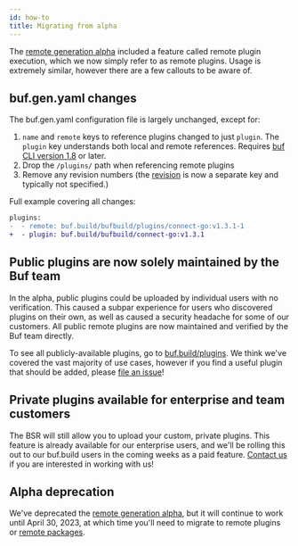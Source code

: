 ```yaml
---
id: how-to
title: Migrating from alpha 
---
```


The
[remote generation alpha](../../reference/deprecated/remote-generation/overview.mdx)
included a feature called remote plugin execution, which we now simply refer to
as remote plugins. Usage is extremely similar, however there are a few callouts
to be aware of.

## buf.gen.yaml changes

The buf.gen.yaml configuration file is largely unchanged, except for:

1. `name` and `remote` keys to reference plugins changed to just `plugin`. The
   `plugin` key understands both local and remote references. Requires [buf CLI
   version 1.8][buf-tag-18] or later.
1. Drop the `/plugins/` path when referencing remote plugins
1. Remove any revision numbers (the [revision][buf-gen-yaml-revision] is now a
   separate key and typically not specified.)

Full example covering all changes:

```diff
plugins:
-  - remote: buf.build/bufbuild/plugins/connect-go:v1.3.1-1
+  - plugin: buf.build/bufbuild/connect-go:v1.3.1
```

## Public plugins are now solely maintained by the Buf team

In the alpha, public plugins could be uploaded by individual users with no
verification. This caused a subpar experience for users who discovered plugins
on their own, as well as caused a security headache for some of our customers.
All public remote plugins are now maintained and verified by the Buf team
directly.

To see all publicly-available plugins, go to
[buf.build/plugins](https://buf.build/plugins). We think we've covered the vast
majority of use cases, however if you find a useful plugin that should be added,
please [file an issue][bufbuild-plugins-issue]!

## Private plugins available for enterprise and team customers

The BSR will still allow you to upload your custom, private plugins. This
feature is already available for our enterprise users, and we'll be rolling this
out to our buf.build users in the coming weeks as a paid feature.
[Contact us](mailto:info@buf.build) if you are interested in working with us!

## Alpha deprecation

We've deprecated the
[remote generation alpha](../../reference/deprecated/remote-generation/overview.mdx),
but it will continue to work until April 30, 2023, at which time you'll need to
migrate to remote plugins or [remote packages](../remote-packages/explanation).

[bufbuild-plugins-issue]: https://github.com/bufbuild/plugins/issues/new/choose
[buf-gen-yaml-revision]: https://docs.buf.build/configuration/v1/buf-gen-yaml#revision
[buf-tag-18]: https://github.com/bufbuild/buf/releases/tag/v1.8.0
